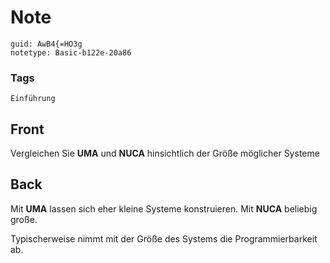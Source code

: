 # Note
```
guid: AwB4{=HO3g
notetype: Basic-b122e-20a86
```

### Tags
```
Einführung
```

## Front
Vergleichen Sie <b>UMA</b> und <b>NUCA</b> hinsichtlich der Größe möglicher Systeme

## Back
Mit <b>UMA</b> lassen sich eher kleine Systeme konstruieren. Mit <b>NUCA</b> beliebig große.<div>
</div><div>Typischerweise nimmt mit der Größe des Systems die Programmierbarkeit ab.</div>
